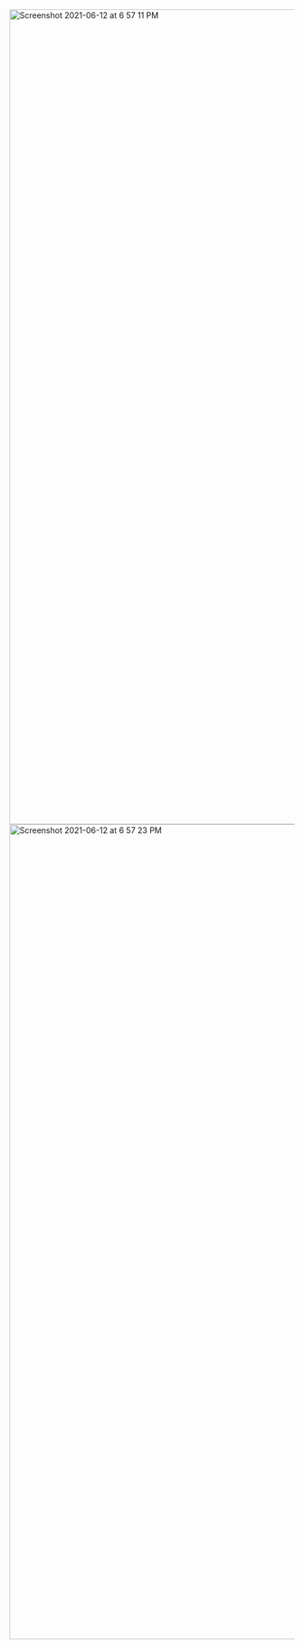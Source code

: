 <img width="1440" alt="Screenshot 2021-06-12 at 6 57 11 PM" src="https://user-images.githubusercontent.com/67383465/121778415-6856c180-cbb4-11eb-80f6-ba144bad3e61.png">
<img width="1440" alt="Screenshot 2021-06-12 at 6 57 23 PM" src="https://user-images.githubusercontent.com/67383465/121778420-6b51b200-cbb4-11eb-9b14-7e8d5364a2e4.png">
